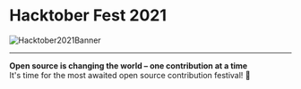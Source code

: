 # Hacktober Fest 2021
![Hacktober2021Banner](https://github.com/abhilashmnair/HacktoberFest2021/blob/main/images/hacktober-banner.png)

---

**Open source is changing the world – one contribution at a time**<br>
It's time for the most awaited open source contribution festival! :tada:
